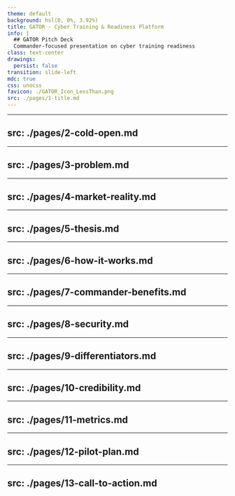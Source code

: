 ```yaml
---
theme: default
background: hsl(0, 0%, 3.92%)
title: GATOR - Cyber Training & Readiness Platform
info: |
  ## GATOR Pitch Deck
  Commander-focused presentation on cyber training readiness
class: text-center
drawings:
  persist: false
transition: slide-left
mdc: true
css: unocss
favicon: ./GATOR_Icon_LessThan.png
src: ./pages/1-title.md
---
```


---
src: ./pages/2-cold-open.md
---

---
src: ./pages/3-problem.md
---

---
src: ./pages/4-market-reality.md
---

---
src: ./pages/5-thesis.md
---

---
src: ./pages/6-how-it-works.md
---

---
src: ./pages/7-commander-benefits.md
---

---
src: ./pages/8-security.md
---

---
src: ./pages/9-differentiators.md
---

---
src: ./pages/10-credibility.md
---

---
src: ./pages/11-metrics.md
---

---
src: ./pages/12-pilot-plan.md
---

---
src: ./pages/13-call-to-action.md
---
